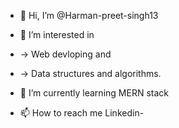 - 👋 Hi, I’m @Harman-preet-singh13

- 👀 I’m interested in 
-   -> Web devloping and
-   -> Data structures and algorithms.

- 🌱 I’m currently learning MERN stack

- 📫 How to reach me Linkedin- 

<!---
Harman-preet-singh13/Harman-preet-singh13 is a ✨ special ✨ repository because its `README.md` (this file) appears on your GitHub profile.
You can click the Preview link to take a look at your changes.
--->
